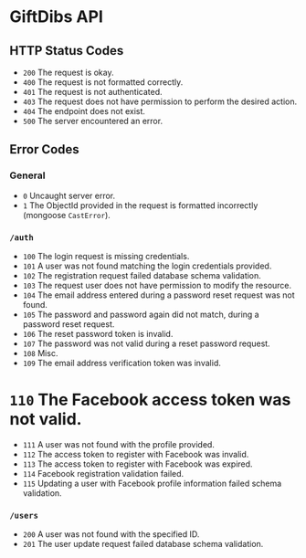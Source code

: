 # GiftDibs API

## HTTP Status Codes

- `200` The request is okay.
- `400` The request is not formatted correctly.
- `401` The request is not authenticated.
- `403` The request does not have permission to perform the desired action.
- `404` The endpoint does not exist.
- `500` The server encountered an error.

## Error Codes

### General

- `0` Uncaught server error.
- `1` The ObjectId provided in the request is formatted incorrectly (mongoose `CastError`).

### `/auth`

- `100` The login request is missing credentials.
- `101` A user was not found matching the login credentials provided.
- `102` The registration request failed database schema validation.
- `103` The request user does not have permission to modify the resource.
- `104` The email address entered during a password reset request was not found.
- `105` The password and password again did not match, during a password reset request.
- `106` The reset password token is invalid.
- `107` The password was not valid during a reset password request.
- `108` Misc.
- `109` The email address verification token was invalid.
# `110` The Facebook access token was not valid.
- `111` A user was not found with the profile provided.
- `112` The access token to register with Facebook was invalid.
- `113` The access token to register with Facebook was expired.
- `114` Facebook registration validation failed.
- `115` Updating a user with Facebook profile information failed schema validation.

### `/users`

- `200` A user was not found with the specified ID.
- `201` The user update request failed database schema validation.
